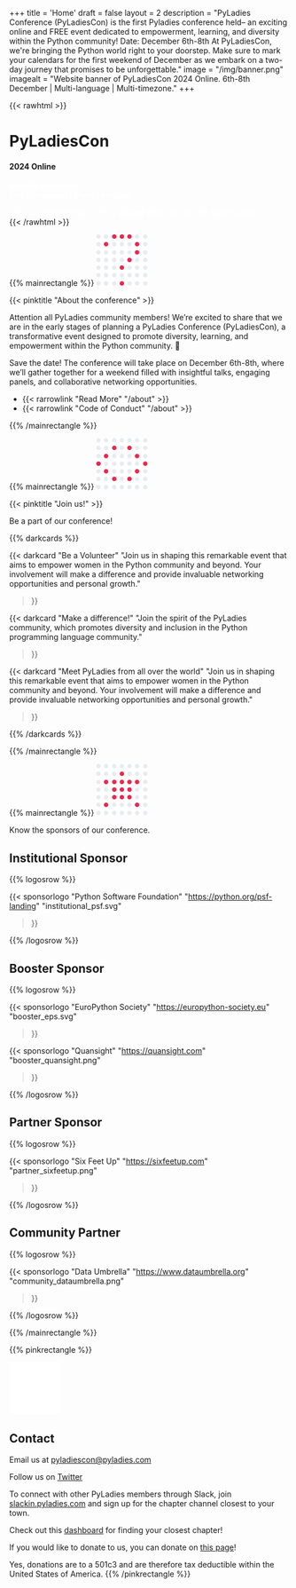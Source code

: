+++
title = 'Home'
draft = false
layout = 2
description = "PyLadies Conference (PyLadiesCon) is the first Pyladies conference held– an exciting online and FREE event dedicated to empowerment, learning, and diversity within the Python community!  Date: December 6th-8th At PyLadiesCon, we're bringing the Python world right to your doorstep. Make sure to mark your calendars for the first weekend of December as we embark on a two-day journey that promises to be unforgettable."
image = "/img/banner.png"
imagealt = "Website banner of PyLadiesCon 2024 Online. 6th-8th December | Multi-language | Multi-timezone."
+++

{{< rawhtml >}}
<!-- TODO: Update banner -->
<div style="background-image: url('/img/pyladies-wallpaper.png'); background-size: cover; background-position: center;" class="position-relative overflow-hidden p-1 p-md-3 m-md-1 text-start">
    <div class="d-md-flex flex-md-equal w-75 my-md-3 mx-auto align-items-center justify-content-start">
      <div class="col-md-5 p-lg-3 mx-auto my-5">
        <h1 class="display-4 fw-normal pink">PyLadiesCon</h1>
        <h4 class="special-font pink">2024 Online</h4>
        <p class="lead" style="font-weight: bolder;color: white;">
          6th-8th December<br>
          Multi-language | Multi-timezone
        </p>
        <div class="social w-100 mx-auto pt-3 text-start">
          <a href="https://fosstodon.org/@pyladiescon"><i class="fab fa-mastodon fa-2x px-2" aria-hidden="true"></i></a>
          <a href="https://twitter.com/pyladiescon"><i class="fab fa-twitter fa-2x px-2" aria-hidden="true"></i></a>
          <a href="https://instagram.com/pyladiescon"><i class="fab fa-instagram fa-2x px-2" aria-hidden="true"></i></a>
          <a href="https://www.linkedin.com/company/pyladiescon"><i class="fab fa-linkedin fa-2x px-2" aria-hidden="true"></i></a>
        </div>
        <div class="w-100 mt-2 text-start" style="color: white;">
          The Call for Proposal (CfP) is <span style="font-weight: 900; text-decoration-line: underline;">closed</span> thank you for the submissions.
        </div>
      </div>
      
  </div>
</div>
{{< /rawhtml >}}

{{% mainrectangle %}}
![About Icon class=icon-section](/img/about-icon.png)

{{< pinktitle "About the conference" >}}

Attention all PyLadies community members! We’re excited to share that we are in
the early stages of planning a PyLadies Conference (PyLadiesCon),
a transformative event designed to promote diversity, learning, and empowerment
within the Python community.  🎉

Save the date! The conference will take place on December 6th-8th,
where we’ll gather together for a weekend filled with insightful talks,
engaging panels, and collaborative networking opportunities.

* {{< rarrowlink "Read More" "/about" >}}
* {{< rarrowlink "Code of Conduct" "/about" >}}

{{% /mainrectangle %}}

{{% mainrectangle %}}
![Join us Icon class=icon-section](/img/details-icon.png)

{{< pinktitle "Join us!" >}}

Be a part of our conference!

{{% darkcards %}}

{{< darkcard
  "Be a Volunteer"
  "Join us in shaping this remarkable event that aims to empower women in the Python community and beyond. Your involvement will make a difference and provide invaluable networking opportunities and personal growth."
  >}}

{{< darkcard
  "Make a difference!"
  "Join the spirit of the PyLadies community, which promotes diversity and inclusion in the Python programming language community."
  >}}

{{< darkcard
  "Meet PyLadies from all over the world"
  "Join us in shaping this remarkable event that aims to empower women in the Python community and beyond. Your involvement will make a difference and provide invaluable networking opportunities and personal growth."
  >}}

{{% /darkcards %}}

{{% /mainrectangle %}}


{{% mainrectangle %}}
![Sponsors=icon-section](/img/sponsors-icon.png)

Know the sponsors of our conference.

##  Institutional Sponsor

{{% logosrow %}}

{{< sponsorlogo
  "Python Software Foundation"
  "https://python.org/psf-landing"
  "institutional_psf.svg"
  >}}

{{% /logosrow %}}

##  Booster Sponsor

{{% logosrow %}}

{{< sponsorlogo
  "EuroPython Society"
  "https://europython-society.eu"
  "booster_eps.svg"
  >}}

{{< sponsorlogo
  "Quansight"
  "https://quansight.com"
  "booster_quansight.png"
  >}}

{{% /logosrow %}}

##  Partner Sponsor

{{% logosrow %}}

{{< sponsorlogo
  "Six Feet Up"
  "https://sixfeetup.com"
  "partner_sixfeetup.png"
  >}}

{{% /logosrow %}}

##  Community Partner

{{% logosrow %}}

{{< sponsorlogo
  "Data Umbrella"
  "https://www.dataumbrella.org"
  "community_dataumbrella.png"
  >}}

{{% /logosrow %}}





{{% /mainrectangle %}}


{{% pinkrectangle %}}

![Contact us Icon class=icon-section](/img/contact-icon.png)

## Contact

Email us at
<a href="mailto:pyladiescon@pyladies.com">pyladiescon@pyladies.com</a>

Follow us on <a href="https://twitter.com/pyladiescon">Twitter</a>

To connect with other PyLadies members through Slack, join
<a href="https://slackin.pyladies.com">slackin.pyladies.com</a>
and sign up for the chapter channel closest to
your town.

Check out this
<a href="https://reshamas.github.io/the-hidden-depth-of-pyladies/">dashboard</a>
for finding your closest chapter!

If you would like to donate to us, you can donate on
<a href="https://psfmember.org/civicrm/contribute/transact/?reset=1&amp;id=6">this page</a>!

Yes, donations are to a 501c3 and are therefore tax deductible within
the United States of America.
{{% /pinkrectangle %}}

